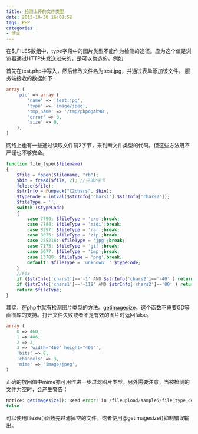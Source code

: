 ```yaml
---
title: 检测上传的文件类型
date: 2013-10-30 16:08:52
tags: PHP
categories:
- 博文
---
```

在$_FILES数组中，type字段中的图片类型不能作为检测的途径。应为这个值是浏览器通过HTTP头发送过来的，是可以伪造的。例如：

首先在test.php中写入<?php phpinfo();?>，然后修改文件名为test.jpg，并通过表单添加该文件。
服务端接收的数据如下：
```php
array (
    'pic' => array (
        'name' => 'test.jpg',
        'type' => 'image/jpeg',
        'tmp_name' => '/tmp/phpogAh98',
        'error' => 0,
        'size' => 0,
    ),
)
```
网络上也有一些通过读取文件前2字节，来判断文件类型的代码。但这些方法既不严谨也不够安全。

```php
function file_type($filename)  
{  
    $file = fopen($filename, "rb");  
    $bin = fread($file, 2); //只读2字节  
    fclose($file);  
    $strInfo = @unpack("C2chars", $bin);  
    $typeCode = intval($strInfo['chars1'].$strInfo['chars2']);  
    $fileType = '';  
    switch ($typeCode)  
    {  
        case 7790: $fileType = 'exe';break;
        case 7784: $fileType = 'midi';break;
        case 8297: $fileType = 'rar';break;
        case 8075: $fileType = 'zip';break;
        case 255216: $fileType = 'jpg';break;
        case 7173: $fileType = 'gif';break;
        case 6677: $fileType = 'bmp';break;
        case 13780: $fileType = 'png';break;
        default: $fileType = 'unknown: '.$typeCode;
    }  
    //Fix  
    if ($strInfo['chars1']=='-1' AND $strInfo['chars2']=='-40' ) return 'jpg';  
    if ($strInfo['chars1']=='-119' AND $strInfo['chars2']=='80' ) return 'png';  
    return $fileType;  
} 
```
其实，在php中就有检测图片类型的方法。[getimagesize](http://us1.php.net/manual/zh/function.getimagesize.php)。这个函数不需要GD等画图库的支持。打开文件失败或者不是有效的图片时返回false。

```php
array (
    0 => 460,
    1 => 406,
    2 => 2,
    3 => 'width="460" height="406"',
    'bits' => 8,
    'channels' => 3,
    'mime' => 'image/jpeg',
)
```
正确的放回值中mime亦可用作进一步过滤图片类型。另外需要注意，当被检测的文件为空时，会产生警告：

```php
Notice: getimagesize(): Read error! in /fileupload/sample5/file_type_detect.php on line 2
false
```
可以使用filezie()函数先过滤掉空的文件。或者使用@getimagesize()抑制错误输出。